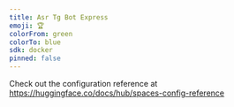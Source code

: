 ```yaml
---
title: Asr Tg Bot Express
emoji: 🏆
colorFrom: green
colorTo: blue
sdk: docker
pinned: false
---
```


Check out the configuration reference at https://huggingface.co/docs/hub/spaces-config-reference
